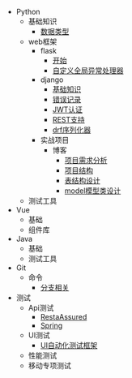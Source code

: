* Python
    * 基础知识
        * [数据类型](python/base/datatype.md)
    * web框架
        * flask
            * [开始](python/web/flask/flask.md)
            * [自定义全局异常处理器](python/web/flask/error_handler.md)
        * django
            * [基础知识](python/web/django/base.md)
            * [错误记录](python/web/django/error.md)
            * [JWT认证](python/web/django/jwt.md)
            * [REST支持](python/web/django/rest.md)
            * [drf序列化器](python/web/django/serializer.md)
        * 实战项目
            * 博客
                * [项目需求分析](python/web/实战项目/博客/项目需求分析.md)
                * [项目结构](python/web/实战项目/博客/项目结构.md)
                * [表结构设计](python/web/实战项目/博客/表结构设计.md)
                * [model模型类设计](python/web/实战项目/博客/model设计.md)
    * 测试工具
* Vue
    * 基础
    * 组件库
* Java
    * 基础
    * 测试工具
* Git
    * 命令
        * [分支相关](git/branch.md)
* 测试
    * Api测试
        * [RestaAssured](test/api/tools/restassured.md)
        * [Spring](test/api/tools/spring.md)
    * UI测试
        * [UI自动化测试框架](test/ui/ui_auto_test.md)
    * 性能测试
    * 移动专项测试
